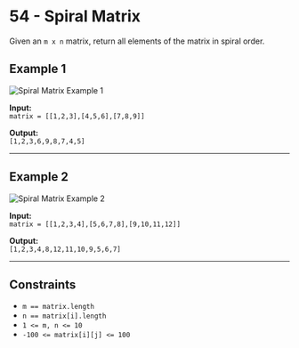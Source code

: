 # 54 - Spiral Matrix

Given an `m x n` matrix, return all elements of the matrix in spiral order.

## Example 1

![Spiral Matrix Example 1](https://assets.leetcode.com/uploads/2020/11/13/spiral1.jpg)

**Input:**  
`matrix = [[1,2,3],[4,5,6],[7,8,9]]`

**Output:**  
`[1,2,3,6,9,8,7,4,5]`

---

## Example 2

![Spiral Matrix Example 2](https://assets.leetcode.com/uploads/2020/11/13/spiral.jpg)

**Input:**  
`matrix = [[1,2,3,4],[5,6,7,8],[9,10,11,12]]`

**Output:**  
`[1,2,3,4,8,12,11,10,9,5,6,7]`

---

## Constraints

- `m == matrix.length`
- `n == matrix[i].length`
- `1 <= m, n <= 10`
- `-100 <= matrix[i][j] <= 100`
